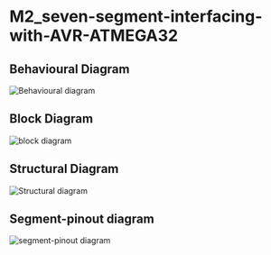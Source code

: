 # M2_seven-segment-interfacing-with-AVR-ATMEGA32

## Behavioural Diagram
![Behavioural diagram](https://user-images.githubusercontent.com/101334197/164954887-86d5b714-a764-47cc-81fe-075a7c1ae25c.jpeg)

## Block Diagram
![block diagram](https://user-images.githubusercontent.com/101334197/164954977-10258a8a-6e3c-4b41-afa6-ca943d2e4a60.png)

## Structural Diagram
![Structural diagram](https://user-images.githubusercontent.com/101334197/164955008-c123ca95-504d-4eb7-94ae-588301096801.jpeg)

## Segment-pinout diagram
![segment-pinout diagram](https://user-images.githubusercontent.com/101334197/164955043-a2929e3b-4506-4953-b433-b5634334c0f7.jpeg)
